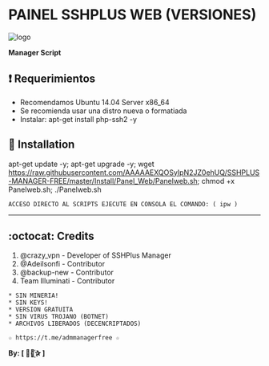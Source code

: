 ﻿# PAINEL SSHPLUS WEB (VERSIONES)

![logo](https://github.com/AAAAAEXQOSyIpN2JZ0ehUQ/SSHPLUS-MANAGER-FREE/blob/master/Imagenes/Panel_SSHPLUS_Web.jpg)

**Manager Script**

## :heavy_exclamation_mark: Requerimientos

* Recomendamos Ubuntu 14.04 Server x86_64
* Se recomienda usar una distro nueva o formatiada
* Instalar: apt-get install php-ssh2 -y

## :book: Installation

apt-get update -y; apt-get upgrade -y; wget https://raw.githubusercontent.com/AAAAAEXQOSyIpN2JZ0ehUQ/SSHPLUS-MANAGER-FREE/master/Install/Panel_Web/Panelweb.sh; chmod +x Panelweb.sh; ./Panelweb.sh

```
ACCESO DIRECTO AL SCRIPTS EJECUTE EN CONSOLA EL COMANDO: ( ipw )
```
-------------------------------------------------------------------------------

## :octocat: Credits

1. @crazy_vpn - Developer of SSHPlus Manager
2. @Adeilsonfi - Contributor
3. @backup-new - Contributor
4. Team Illuminati - Contributor 

```
* SIN MINERIA! 
* SIN KEYS! 
* VERSION GRATUITA 
* SIN VIRUS TROJANO (BOTNET) 
* ARCHIVOS LIBERADOS (DECENCRIPTADOS)
```

```
☆ https://t.me/admmanagerfree ☆
```

**By: [  ⃘⃤꙰✰ ]**